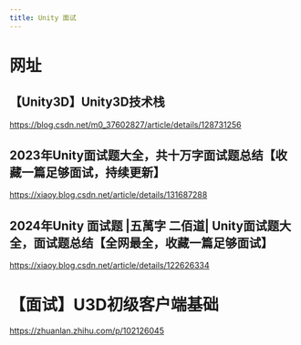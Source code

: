 ```yaml
---
title: Unity 面试
---
```

# 网址

## 【Unity3D】Unity3D技术栈
https://blog.csdn.net/m0_37602827/article/details/128731256

## 2023年Unity面试题大全，共十万字面试题总结【收藏一篇足够面试，持续更新】
https://xiaoy.blog.csdn.net/article/details/131687288


## 2024年Unity 面试题 |五萬字 二佰道| Unity面试题大全，面试题总结【全网最全，收藏一篇足够面试】
https://xiaoy.blog.csdn.net/article/details/122626334

# 【面试】U3D初级客户端基础
https://zhuanlan.zhihu.com/p/102126045